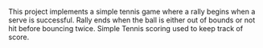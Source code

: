 This project implements a simple tennis game where a rally begins when a serve is successful. Rally ends when the ball is either out of bounds or not hit before bouncing twice. Simple Tennis scoring used to keep track of score.
